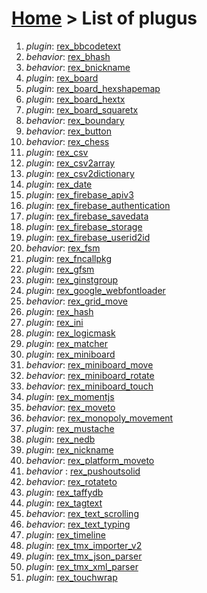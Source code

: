 # [Home](index.html) > List of plugus

1. *plugin*: [rex_bbcodetext](rex_bbcodetext.html)
2. *behavior*: [rex_bhash](rex.bhash.html)
3. *behavior*: [rex_bnickname](rex_bnickname.html)
4. *plugin*: [rex_board](rex_board.html)
5. *plugin*: [rex_board_hexshapemap](rex_board_hexshapemap.html)
6. *plugin*: [rex_board_hextx](rex_board_hextx.html)
7. *plugin*: [rex_board_squaretx](rex_board_squaretx.html)
8. *behavior*: [rex_boundary](rex_boundary.html)
9. *behavior*: [rex_button](rex_button.html)
10. *behavior*: [rex_chess](rex_chess.html)
11. *plugin*: [rex_csv](rex_csv.html)
12. *plugin*: [rex_csv2array](rex_csv2array.html)
13. *plugin*: [rex_csv2dictionary](rex_csv2dictionary.html)
14. *plugin*: [rex_date](rex_date.html)
15. *plugin*: [rex_firebase_apiv3](rex_firebase_apiv3.html)
16. *plugin*: [rex_firebase_authentication](rex_firebase_authentication.html)
17. *plugin*: [rex_firebase_savedata](rex_firebase_savedata.html)
18. *plugin*: [rex_firebase_storage](rex_firebase_storage.html)
19. *plugin*: [rex_firebase_userid2id](rex_firebase_userid2id.html)
20. *behavior*: [rex_fsm](rex_fsm.html)
21. *plugin*: [rex_fncallpkg](rex_fncallpkg.html)
22. *plugin*: [rex_gfsm](rex_gfsm.html)
23. *plugin*: [rex_ginstgroup](rex_ginstgroup.html)
24. *plugin*: [rex_google_webfontloader](rex_google_webfontloader.html)
25. *behavior*: [rex_grid_move](rex_grid_move.html)
26. *plugin*: [rex_hash](rex_hash.html)
27. *plugin*: [rex_ini](rex_ini.html)
28. *plugin*: [rex_logicmask](rex_logicmask.html)
29. *plugin*: [rex_matcher](rex_matcher.html)
30. *plugin*: [rex_miniboard](rex_miniboard.html)
31. *behavior*: [rex_miniboard_move](rex_miniboard_move.html)
32. *behavior*: [rex_miniboard_rotate](rex_miniboard_rotate.html)
33. *behavior*: [rex_miniboard_touch](rex_miniboard_touch.html)
34. *plugin*: [rex_momentjs](rex_momentjs.html)
35. *behavior*: [rex_moveto](rex_moveto.html)
36. *behavior*: [rex_monopoly_movement](rex_monopoly_movement.html)
37. *plugin*: [rex_mustache](rex_mustache.html)
38. *plugin*: [rex_nedb](rex_nedb.html)
39. *plugin*: [rex_nickname](rex_nickname.html)
40. *behavior*: [rex_platform_moveto](rex_platform_moveto.html)
41. *behavior* : [rex_pushoutsolid](rex_pushoutsolid.html)
42. *behavior*: [rex_rotateto](rex_rotateto.html)
43. *plugin*: [rex_taffydb](rex_taffydb.html)
44. *plugin*: [rex_tagtext](rex_tagtext.html)
45. *behavior*: [rex_text_scrolling](rex_text_scrolling.html)
46. *behavior*: [rex_text_typing](rex_text_typing.html)
47. *plugin*: [rex_timeline](rex_timeline.html)
48. *plugin*: [rex_tmx_importer_v2](rex_tmx_importer_v2.html)
49. *plugin*: [rex_tmx_json_parser](rex_tmx_json_parser.html)
50. *plugin*: [rex_tmx_xml_parser](rex_tmx_xml_parser.html)
51. *plugin*: [rex_touchwrap](rex_touchwrap.html)

